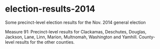 # election-results-2014
Some precinct-level election results for the Nov. 2014 general election

Measure 91: Precinct-level results for Clackamas, Deschutes, Douglas, Jackson, Lane, Linn, Marion, Multnomah, Washington and Yamhill. County-level results for the other counties.
